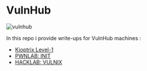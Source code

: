 # VulnHub
![vulnhub](https://github.com/Git-K3rnel/VulnHub/assets/127470407/a290a18e-609c-4211-9ad1-d9701c7e8591)

In this repo i provide write-ups for VulnHub machines : 

* [Kioptrix Level-1](https://github.com/Git-K3rnel/VulnHub/tree/main/Kioptrix_Level1)
* [PWNLAB: INIT](https://github.com/Git-K3rnel/VulnHub/tree/main/PWNLAB-INIT)
* [HACKLAB: VULNIX](https://github.com/Git-K3rnel/VulnHub/tree/main/HACKLAB-VULNIX)
